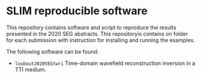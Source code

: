 # SLIM reproducible software

This repository contains software and script to reproduce the results presented in the 2020 SEG abstracts. This repositoryis contains on folder for each submission with instruction for installing and running the examples.

The following software can be found:

- `loubout2020SEGtwri` Time-domain wavefield reconstruction inversion in a TTI medium.
